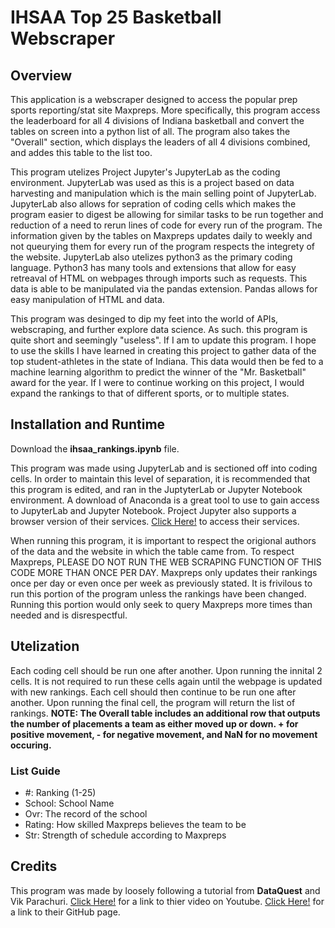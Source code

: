 # IHSAA Top 25 Basketball Webscraper

## Overview

 This application is a webscraper designed to access the popular prep sports reporting/stat site Maxpreps. More specifically, this program access the leaderboard for all 4 divisions of Indiana basketball and convert the tables on screen into a python list of all. The program also takes the "Overall" section, which displays the leaders of all 4 divisions combined, and addes this table to the list too. 

This program utelizes Project Jupyter's JupyterLab as the coding environment. JupyterLab was used as this is a project based on data harvesting and manipulation which is the main selling point of JupyterLab. JupyterLab also allows for sepration of coding cells which makes the program easier to digest be allowing for similar tasks to be run together and reduction of a need to rerun lines of code for every run of the program. The information given by the tables on Maxpreps updates daily to weekly and not queurying them for every run of the program respects the integrety of the website. JupyterLab also utelizes python3 as the primary coding language. Python3 has many tools and extensions that allow for easy retreaval of HTML on webpages through imports such as requests. This data is able to be manipulated via the pandas extension. Pandas allows for easy manipulation of HTML and data.

This program was desinged to dip my feet into the world of APIs, webscraping, and further explore data science. As such. this program is quite short and seemingly "useless". If I am to update this program. I hope to use the skills I have learned in creating this project to gather data of the top student-athletes in the state of Indiana. This data would then be fed to a machine learning algorithm to predict the winner of the "Mr. Basketball" award for the year. If I were to continue working on this project, I would expand the rankings to that of different sports, or to multiple states. 

## Installation and Runtime

Download the **ihsaa_rankings.ipynb** file.

This program was made using JupyterLab and is sectioned off into coding cells. In order to maintain this level of separation, it is recommended that this program is edited, and ran in the JuptyterLab or Jupyter Notebook environment. A download of Anaconda is a great tool to use to gain access to JupyterLab and Jupyter Notebook. Project Jupyter also supports a browser version of their services. [Click Here!](https://jupyter.org) to access their services.

When running this program, it is important to respect the origional authors of the data and the website in which the table came from. To respect Maxpreps, PLEASE DO NOT RUN THE WEB SCRAPING FUNCTION OF THIS CODE MORE THAN ONCE PER DAY. Maxpreps only updates their rankings once per day or even once per week as previously stated. It is frivilous to run this portion of the program unless the rankings have been changed. Running this portion would only seek to query Maxpreps more times than needed and is disrespectful.

## Utelization

Each coding cell should be run one after another. Upon running the innital 2 cells. It is not required to run these cells again until the webpage is updated with new rankings. Each cell should then continue to be run one after another. Upon running the final cell, the program will return the list of rankings. **NOTE: The Overall table includes an additional row that outputs the number of placements a team as either moved up or down. + for positive movement, - for negative movement, and NaN for no movement occuring.**

### List Guide
+ #: Ranking (1-25)
+ School: School Name
+ Ovr: The record of the school
+ Rating: How skilled Maxpreps believes the team to be
+ Str: Strength of schedule according to Maxpreps

## Credits

This program was made by loosely following a tutorial from **DataQuest** and Vik Parachuri. 
[Click Here!](https://www.youtube.com/watch?v=JGQGd-oa0l4) for a link to thier video on Youtube.
[Click Here!](https://github.com/dataquestio/project-walkthroughs/blob/master/mvp/web_scraping.ipynb) for a link to their GitHub page. 

